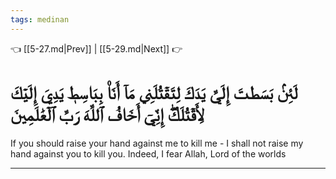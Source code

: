 ```yaml
---
tags: medinan
---
```


👈 [[5-27.md|Prev]] | [[5-29.md|Next]] 👉

# لَئِنۢ بَسَطتَ إِلَيَّ يَدَكَ لِتَقۡتُلَنِي مَآ أَنَا۠ بِبَاسِطٖ يَدِيَ إِلَيۡكَ لِأَقۡتُلَكَۖ إِنِّيٓ أَخَافُ ٱللَّهَ رَبَّ ٱلۡعَٰلَمِينَ

If you should raise your hand against me to kill me - I shall not raise my hand against you to kill you. Indeed, I fear Allah, Lord of the worlds

---

